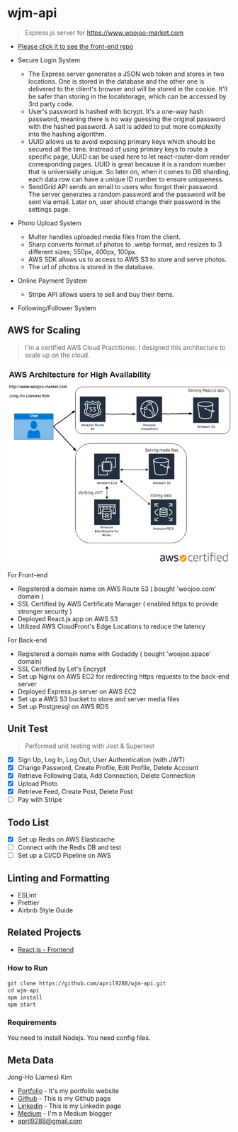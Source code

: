 # wjm-api
> Express.js server for https://www.woojoo-market.com

- [Please click it to see the front-end repo](https://github.com/april9288/woojoo-market.com)

- Secure Login System
    - The Express server generates a JSON web token and stores in two locations. One is stored in the database and the other one is delivered to the client's browser and will be stored in the cookie. It'll be safer than storing in the localstorage, which can be accessed by 3rd party code.
    - User's password is hashed with bcrypt. It's a one-way hash password, meaning there is no way guessing the original password with the hashed password. A salt is added to put more complexity into the hashing algorithm. 
    - UUID allows us to avoid exposing primary keys which should be secured all the time. Instread of using primary keys to route a specific page, UUID can be used here to let react-router-dom render corresponding pages. UUID is great because it is a random number that is universially unique. So later on, when it comes to DB sharding, each data row can have a unique ID number to ensure uniqueness. 
    - SendGrid API sends an email to users who forgot their password. The server generates a random password and the password will be sent via email. Later on, user should change their password in the settings page.

- Photo Upload System
    - Multer handles uploaded media files from the client. 
    - Sharp converts format of photos to .webp format, and resizes to 3 different sizes; 550px, 400px, 100px.
    - AWS SDK allows us to access to AWS S3 to store and serve photos.
    - The url of photos is stored in the database.

- Online Payment System
    - Stripe API allows users to sell and buy their items.

- Following/Follower System

## AWS for Scaling
> I'm a certified AWS Cloud Practitioner. I designed this architecture to scale up on the cloud.

![](aws.png)

For Front-end
- Registered a domain name on AWS Route 53 ( bought 'woojoo.com' domain )
- SSL Certified by AWS Certificate Manager ( enabled https to provide stronger security )
- Deployed React.js app on AWS S3
- Utilized AWS CloudFront's Edge Locations to reduce the latency

For Back-end
- Registered a domain name with Godaddy ( bought 'woojoo.space' domain)
- SSL Certified by Let's Encrypt
- Set up Nginx on AWS EC2 for redirecting https requests to the back-end server
- Deployed Express.js server on AWS EC2
- Set up a AWS S3 bucket to store and server media files
- Set up Postgresql on AWS RDS 

## Unit Test
> Performed unit testing with Jest & Supertest

- [x] Sign Up, Log In, Log Out, User Authentication (with JWT)
- [x] Change Password, Create Profile, Edit Profile, Delete Account
- [x] Retrieve Following Data, Add Connection, Delete Connection
- [x] Upload Photo
- [x] Retrieve Feed, Create Post, Delete Post
- [ ] Pay with Stripe

## Todo List
- [x] Set up Redis on AWS Elasticache
- [ ] Connect with the Redis DB and test 
- [ ] Set up a CI/CD Pipeline on AWS

## Linting and Formatting
- ESLint
- Prettier
- Airbnb Style Guide

## Related Projects
- [React.js - Frontend](https://github.com/april9288/woojoo-market.com)

### How to Run
```
git clone https://github.com/april9288/wjm-api.git
cd wjm-api
npm install
npm start
```

### Requirements
You need to install Nodejs.
You need config files.

## Meta Data
Jong-Ho (James) Kim

- [Portfolio](https://april9288.github.io/) - It's my portfolio website
- [Github](https://github.com/april9288) - This is my Github page
- [Linkedin](https://www.linkedin.com/in/james-kim-teamplayer/) - This is my Linkedin page
- [Medium](https://medium.com/@april9288) - I'm a Medium blogger
- april9288@gmail.com

